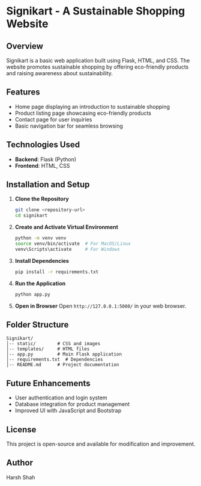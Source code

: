 # Signikart - A Sustainable Shopping Website

## Overview
Signikart is a basic web application built using Flask, HTML, and CSS. The website promotes sustainable shopping by offering eco-friendly products and raising awareness about sustainability.

## Features
- Home page displaying an introduction to sustainable shopping
- Product listing page showcasing eco-friendly products
- Contact page for user inquiries
- Basic navigation bar for seamless browsing

## Technologies Used
- **Backend**: Flask (Python)
- **Frontend**: HTML, CSS

## Installation and Setup
1. **Clone the Repository**
   ```bash
   git clone <repository-url>
   cd signikart
   ```
2. **Create and Activate Virtual Environment**
   ```bash
   python -m venv venv
   source venv/bin/activate  # For MacOS/Linux
   venv\Scripts\activate     # For Windows
   ```
3. **Install Dependencies**
   ```bash
   pip install -r requirements.txt
   ```
4. **Run the Application**
   ```bash
   python app.py
   ```
5. **Open in Browser**
   Open `http://127.0.0.1:5000/` in your web browser.

## Folder Structure
```
Signikart/
│-- static/        # CSS and images
│-- templates/     # HTML files
│-- app.py         # Main Flask application
│-- requirements.txt  # Dependencies
│-- README.md      # Project documentation
```

## Future Enhancements
- User authentication and login system
- Database integration for product management
- Improved UI with JavaScript and Bootstrap

## License
This project is open-source and available for modification and improvement.

## Author
Harsh Shah

